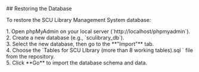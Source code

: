 \#\# Restoring the Database

To restore the SCU Library Management System database:

1\. Open phpMyAdmin on your local server (\`http://localhost/phpmyadmin\`).  
2\. Create a new database (e.g., \`sculibrary\_db\`).  
3\. Select the new database, then go to the \*\*"Import"\*\* tab.  
4\. Choose the \`Tables for SCU LIbrary (more than 8 working tables).sql \` file from the repository.  
5\. Click \*\*Go\*\* to import the database schema and data.

